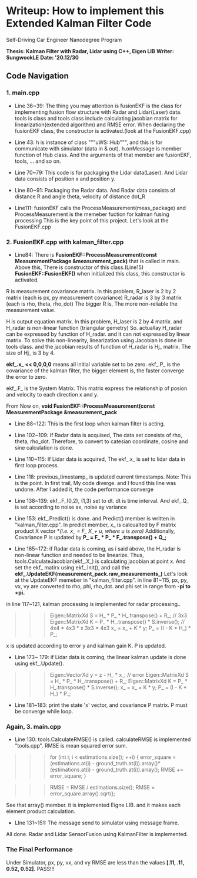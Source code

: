 # Writeup: How to implement this Extended Kalman Filter Code
Self-Driving Car Engineer Nanodegree Program

**Thesis: Kalman Filter with Radar, Lidar using C++, Eigen LIB**
**Writer: SungwookLE**
**Date: '20.12/30**

## Code Navigation

### 1. main.cpp
- Line 36~39:
The thing you may attention is fusionEKF is the class for implementing fusion flow structure with Radar and Lidar(Laser) data.
tools is class and tools class include calculating jacobian matrix for linearization(extended algorithm) and RMSE error.
When declaring the fusionEKF class, the constructor is activated.(look at the FusionEKF.cpp)

- Line 43: 
h is instance of class """uWS::Hub""", and this is for communicate with simulator (data in & out).
h.onMessage is member function of Hub class. And the arguments of that member are fusionEKF, tools, ... and so on.

- Line 70~79:
This code is for packaging the Lidar data(Laser). And Lidar data consists of position x and position y.

- Line 80~91:
Packaging the Radar data. And Radar data consists of distance R and angle theta, velocity of distance dot_R

- Line111:
fusionEKF calls the ProcessMeasurement(meas_package) and ProcessMeasurement is the memeber fuction for kalman fusing processing
This is the key point of this project. Let's look at the FusionEKF.cpp

### 2. FusionEKF.cpp with kalman_filter.cpp
- Line84:
There is **FusionEKF::ProcessMeasurement(const MeasurementPackage &measurement_pack)** that is called in main.
Above this, There is constructor of this class.(Line15)
**FusionEKF::FusionEKF()**
when initialized this class, this constructor is activated.

R is measurement covariance matrix. In this problem, R_laser is 2 by 2 matrix (each is px, py measurement covariance)
R_radar is 3 by 3 matrix (each is rho, theta, rho_dot)
The bigger R is, The more non-reliable the measurement value.

H is output equation matrix. In this problem, H_laser is 2 by 4 matrix. and H_radar is non-linear function (triangular gemetry)
So. actuallay H_radar can be expressed by function of H_radar. and it can not expressed by linear matrix. 
To solve this non-linearity, linearization using Jacobian is done in tools class. and the jacobian results of function of H_radar is Hj_ matrix.
The size of Hj_ is 3 by 4.

**ekf_.x_ << 0,0,0,0** means all initial variable set to be zero.
ekf_.P_ is the covariance of the kalman filter, the bigger element is, the faster converge the error to zero.

ekf_.F_ is the System Matrix.
This matrix express the relationship of posion and velocity to each direction x and y.

From Now on,
**void FusionEKF::ProcessMeasurement(const MeasurementPackage &measurement_pack**
- Line 88~122:
This is the first loop when kalman filter is acting.
- Line 102~109:
If Radar data is acquised, The data set consists of rho, theta, rho_dot.
Therefore, to convert to catesian coordinate, cosine and sine calculation is done.

- Line 110~115:
If Lidar data is acquired, The ekf_.x_ is set to lidar data in first loop process.

- Line 118: 
previous_timestamp_ is updated current timestamps.
Note: This is the point. In first trail, My code diverge. and I found this line was undone. After I added it, the code performance converge

- Line 138~139:
ekf_.F_(0,2), (1,3) set to dt. dt is time interval.
And ekf_.Q_ is set according to noise ax, noise ay variance

- Line 153:
ekf_.Predict() is done. and Predict() member is written in "kalman_filter.cpp".
In predict member, x_ is calcualted by F matrix product X vector **(i.e. x_ = F_ *X_+ u, where u is zero)**
Additionally, Covariance P is updated by **P_ = F_ * P_ * F_.transpose() + Q_;**

- Line 165~172:
if Radar data is coming, as i said above, the H_radar is non-linear function and needed to be linearize.
Thus, tools.CalculateJacobian(ekf_.X_) is calculating jacobian at point x.
And set the ekf_ matirx using ekf_.Init(), and call the **ekf_.UpdateEKF(measurement_pack.raw_measurements_)**
Let's look at the UpdateEKF memeber in "kalman_filter.cpp".
in line 81~115, px, py, vx, vy are converted to rho, phi, rho_dot.
and phi set in range from **-pi to +pi.**

in line 117~121, kalman processing is implemented for radar processing..

>>>	Eigen::MatrixXd S = H_ * P_ * H_.transpose() + R_; // 3x3
>>>	Eigen::MatrixXd K = P_ * H_.transpose() * S.inverse(); // 4x4 * 4x3 * x 3x3 = 4x3
>>>	x_ = x_ + K * y;
>>>	P_ = (I - K * H_) * P_;


x is updated according to error y and kalman gain K.
P is updated.

- Line 173~ 179:
if Lidar data is coming, the linear kalman update is done using ekf_.Update().

>>>	Eigen::VectorXd y = z - H_ * x_; // error
>>>	Eigen::MatrixXd S = H_ * P_ * H_.transpose() + R_;
>>>	Eigen::MatrixXd K = P_ * H_.transpose() * S.inverse();
>>>	x_ = x_ + K * y;
>>>	P_ = (I - K * H_) * P_;


- Line 181~183:
print the state 'x' vector, and covariance P matrix.
P must be converge while loop.

### Again, 3. main.cpp
- Line 130: tools.CalculateRMSE() is called.
calculateRMSE is implemented "tools.cpp".
RMSE is mean squared error sum.


>>>    for (int i; i < estimations.size(); ++i)
>>>    {
>>>       error_square = (estimations.at(i) - ground_truth.at(i)).array()* (estimations.at(i) - ground_truth.at(i)).array(); 
>>>      RMSE += error_square;
>>>    }

>>>   RMSE = RMSE / estimations.size();
>>>   RMSE = error_square.array().sqrt();

See that array() member. it is implemented Eigne LIB. and it makes each element product calculation.

- LIne 131~151:
The message send to simulator using message frame.

All done.
Radar and Lidar SensorFusion using KalmanFilter is implemented.

### The Final Performance 
Under Simulator, px, py, vx, and vy RMSE are less than the values **[.11, .11, 0.52, 0.52].**
PASS!!!
